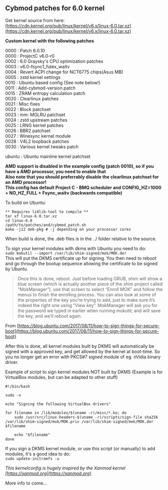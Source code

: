 ## Cybmod patches for 6.0 kernel  

Get kernel source from here: [https://cdn.kernel.org/pub/linux/kernel/v6.x/linux-6.0.tar.xz](https://cdn.kernel.org/pub/linux/kernel/v6.x/linux-6.0.tar.xz)  

**Custom kernel with the following patches**  

0000 : Patch 6.0.10  
0000 : ProjectC v6.0-r0  
0002 : 6.0 Graysky's CPU optimization patches  
0003 : v6.0-fsync1_futex_waitv  
0004 : Revert ACPI change for NCT6775 chips(Asus MB)  
0005 : zstd kernel settings  
0010 : Ubuntu based config (See note below!)  
0011 : Add-cybmod-version.patch  
0015 : ZRAM entropy calculation patch  
0020 : Clearlinux patches  
0021 : Misc fixes  
0022 : Block patchset  
0023 : mm: MGLRU patchset  
0024 : zstd upstream patches  
0025 : LRNG kernel patches  
0026 : BBR2 patchset  
0027 : Winesync kernel module  
0028 : V4L2 loopback patches  
0030 : Various kernel tweaks patch  

ubuntu : Ubuntu mainline kernel patchset  

**AMD support is disabled in the example config (patch 0010), so if you have a AMD processor, you need to enable that**  
**Also note that you should preferrably disable the clearlinux patchset for an AMD processor!**  
**This config has default Project C - BMQ scheduler and CONFIG_HZ=1000 + NO_HZ_FULL + Fsync_waitv (backwards compatible)**  

To build on Ubuntu:  
```
** Requires lz4lib-tool to compile **
tar xf linux-6.0.tar.xz    
cd linux-6.0  
/path/to/patches/and/cybmod_patch.sh  
make -j12 deb-pkg # -j depending on your processor cores  
```
When build is done, the .deb files is in the ../ folder relative to the source.  

To sign your kernel modules with dkms with Ubuntu you need to do:  
`sudo mokutil --import /var/lib/shim-signed/mok/MOK.der`  
This will put the DKMS certificate up for signing. You then need to reboot and go through the bootup sequence allowing the certificate to be signed by Ubuntu.  

>Once this is done, reboot. Just before loading GRUB, shim will show a blue screen (which is actually another piece of the shim project called “MokManager”). use that screen to select “Enroll MOK” and follow the menus to finish the enrolling process. You can also look at some of the properties of the key you’re trying to add, just to make sure it’s indeed the right one using “View key”. MokManager will ask you for the password we typed in earlier when running mokutil; and will save the key, and we’ll reboot again.  

From [https://blog.ubuntu.com/2017/08/11/how-to-sign-things-for-secure-boot](https://blog.ubuntu.com/2017/08/11/how-to-sign-things-for-secure-boot)  

After this is done, all kernel modules built by DKMS will automatically be signed with a approved key, and get allowed by the kernel at boot-time. So you no longer get an error with PKCS#7 signed module of eg. nVidia binary driver.  

Example of script to sign kernel modules NOT built by DKMS (Example is for VirtualBox modules, but can be adapted to other stuff)  
```
#!/bin/bash

sudo -v

echo "Signing the following VirtualBox drivers"

for filename in /lib/modules/$(uname -r)/misc/*.ko; do
	sudo /usr/src/linux-headers-$(uname -r)/scripts/sign-file sha256 /var/lib/shim-signed/mok/MOK.priv /var/lib/shim-signed/mok/MOK.der $filename

	echo "$filename"
done
```
If you sign a DKMS kernel module, or use this script (or manually) to add modules, it's a good idea to do:  
`sudo update-initramfs -u`  

_This kernelconfig is hugely inspired by the Xanmod kernel [https://xanmod.org](https://xanmod.org)_  

More info to come...  

